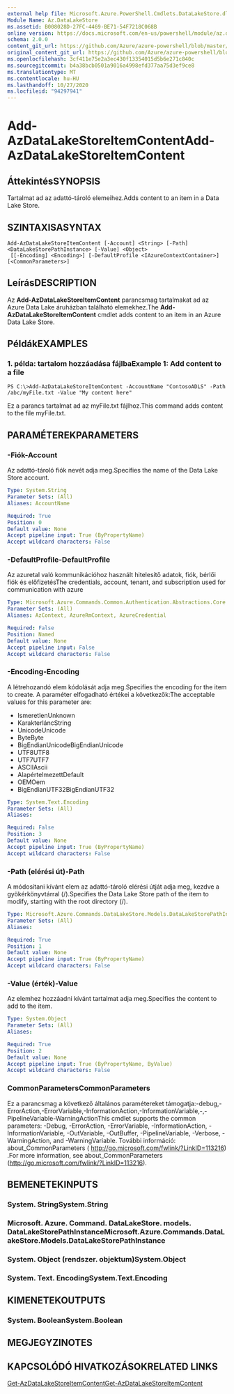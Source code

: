 ```yaml
---
external help file: Microsoft.Azure.PowerShell.Cmdlets.DataLakeStore.dll-Help.xml
Module Name: Az.DataLakeStore
ms.assetid: B008028D-27FC-4469-BE71-54F7218C068B
online version: https://docs.microsoft.com/en-us/powershell/module/az.datalakestore/add-azdatalakestoreitemcontent
schema: 2.0.0
content_git_url: https://github.com/Azure/azure-powershell/blob/master/src/DataLakeStore/DataLakeStore/help/Add-AzDataLakeStoreItemContent.md
original_content_git_url: https://github.com/Azure/azure-powershell/blob/master/src/DataLakeStore/DataLakeStore/help/Add-AzDataLakeStoreItemContent.md
ms.openlocfilehash: 3cf411e75e2a3ec430f13354015d5b6e271c840c
ms.sourcegitcommit: b4a38bcb0501a9016a4998efd377aa75d3ef9ce8
ms.translationtype: MT
ms.contentlocale: hu-HU
ms.lasthandoff: 10/27/2020
ms.locfileid: "94297941"
---
```

# <span data-ttu-id="af8cb-101">Add-AzDataLakeStoreItemContent</span><span class="sxs-lookup"><span data-stu-id="af8cb-101">Add-AzDataLakeStoreItemContent</span></span>

## <span data-ttu-id="af8cb-102">Áttekintés</span><span class="sxs-lookup"><span data-stu-id="af8cb-102">SYNOPSIS</span></span>
<span data-ttu-id="af8cb-103">Tartalmat ad az adattó-tároló elemeihez.</span><span class="sxs-lookup"><span data-stu-id="af8cb-103">Adds content to an item in a Data Lake Store.</span></span>

## <span data-ttu-id="af8cb-104">SZINTAXISA</span><span class="sxs-lookup"><span data-stu-id="af8cb-104">SYNTAX</span></span>

```
Add-AzDataLakeStoreItemContent [-Account] <String> [-Path] <DataLakeStorePathInstance> [-Value] <Object>
 [[-Encoding] <Encoding>] [-DefaultProfile <IAzureContextContainer>] [<CommonParameters>]
```

## <span data-ttu-id="af8cb-105">Leírás</span><span class="sxs-lookup"><span data-stu-id="af8cb-105">DESCRIPTION</span></span>
<span data-ttu-id="af8cb-106">Az **Add-AzDataLakeStoreItemContent** parancsmag tartalmakat ad az Azure Data Lake áruházban található elemekhez.</span><span class="sxs-lookup"><span data-stu-id="af8cb-106">The **Add-AzDataLakeStoreItemContent** cmdlet adds content to an item in an Azure Data Lake Store.</span></span>

## <span data-ttu-id="af8cb-107">Példák</span><span class="sxs-lookup"><span data-stu-id="af8cb-107">EXAMPLES</span></span>

### <span data-ttu-id="af8cb-108">1. példa: tartalom hozzáadása fájlba</span><span class="sxs-lookup"><span data-stu-id="af8cb-108">Example 1: Add content to a file</span></span>
```
PS C:\>Add-AzDataLakeStoreItemContent -AccountName "ContosoADLS" -Path /abc/myFile.txt -Value "My content here"
```

<span data-ttu-id="af8cb-109">Ez a parancs tartalmat ad az myFile.txt fájlhoz.</span><span class="sxs-lookup"><span data-stu-id="af8cb-109">This command adds content to the file myFile.txt.</span></span>

## <span data-ttu-id="af8cb-110">PARAMÉTEREK</span><span class="sxs-lookup"><span data-stu-id="af8cb-110">PARAMETERS</span></span>

### <span data-ttu-id="af8cb-111">-Fiók</span><span class="sxs-lookup"><span data-stu-id="af8cb-111">-Account</span></span>
<span data-ttu-id="af8cb-112">Az adattó-tároló fiók nevét adja meg.</span><span class="sxs-lookup"><span data-stu-id="af8cb-112">Specifies the name of the Data Lake Store account.</span></span>

```yaml
Type: System.String
Parameter Sets: (All)
Aliases: AccountName

Required: True
Position: 0
Default value: None
Accept pipeline input: True (ByPropertyName)
Accept wildcard characters: False
```

### <span data-ttu-id="af8cb-113">-DefaultProfile</span><span class="sxs-lookup"><span data-stu-id="af8cb-113">-DefaultProfile</span></span>
<span data-ttu-id="af8cb-114">Az azuretal való kommunikációhoz használt hitelesítő adatok, fiók, bérlői fiók és előfizetés</span><span class="sxs-lookup"><span data-stu-id="af8cb-114">The credentials, account, tenant, and subscription used for communication with azure</span></span>

```yaml
Type: Microsoft.Azure.Commands.Common.Authentication.Abstractions.Core.IAzureContextContainer
Parameter Sets: (All)
Aliases: AzContext, AzureRmContext, AzureCredential

Required: False
Position: Named
Default value: None
Accept pipeline input: False
Accept wildcard characters: False
```

### <span data-ttu-id="af8cb-115">-Encoding</span><span class="sxs-lookup"><span data-stu-id="af8cb-115">-Encoding</span></span>
<span data-ttu-id="af8cb-116">A létrehozandó elem kódolását adja meg.</span><span class="sxs-lookup"><span data-stu-id="af8cb-116">Specifies the encoding for the item to create.</span></span>
<span data-ttu-id="af8cb-117">A paraméter elfogadható értékei a következők:</span><span class="sxs-lookup"><span data-stu-id="af8cb-117">The acceptable values for this parameter are:</span></span>
- <span data-ttu-id="af8cb-118">Ismeretlen</span><span class="sxs-lookup"><span data-stu-id="af8cb-118">Unknown</span></span>
- <span data-ttu-id="af8cb-119">Karakterlánc</span><span class="sxs-lookup"><span data-stu-id="af8cb-119">String</span></span>
- <span data-ttu-id="af8cb-120">Unicode</span><span class="sxs-lookup"><span data-stu-id="af8cb-120">Unicode</span></span>
- <span data-ttu-id="af8cb-121">Byte</span><span class="sxs-lookup"><span data-stu-id="af8cb-121">Byte</span></span>
- <span data-ttu-id="af8cb-122">BigEndianUnicode</span><span class="sxs-lookup"><span data-stu-id="af8cb-122">BigEndianUnicode</span></span>
- <span data-ttu-id="af8cb-123">UTF8</span><span class="sxs-lookup"><span data-stu-id="af8cb-123">UTF8</span></span>
- <span data-ttu-id="af8cb-124">UTF7</span><span class="sxs-lookup"><span data-stu-id="af8cb-124">UTF7</span></span>
- <span data-ttu-id="af8cb-125">ASCII</span><span class="sxs-lookup"><span data-stu-id="af8cb-125">Ascii</span></span>
- <span data-ttu-id="af8cb-126">Alapértelmezett</span><span class="sxs-lookup"><span data-stu-id="af8cb-126">Default</span></span>
- <span data-ttu-id="af8cb-127">OEM</span><span class="sxs-lookup"><span data-stu-id="af8cb-127">Oem</span></span>
- <span data-ttu-id="af8cb-128">BigEndianUTF32</span><span class="sxs-lookup"><span data-stu-id="af8cb-128">BigEndianUTF32</span></span>

```yaml
Type: System.Text.Encoding
Parameter Sets: (All)
Aliases:

Required: False
Position: 3
Default value: None
Accept pipeline input: True (ByPropertyName)
Accept wildcard characters: False
```

### <span data-ttu-id="af8cb-129">-Path (elérési út)</span><span class="sxs-lookup"><span data-stu-id="af8cb-129">-Path</span></span>
<span data-ttu-id="af8cb-130">A módosítani kívánt elem az adattó-tároló elérési útját adja meg, kezdve a gyökérkönyvtárral (/).</span><span class="sxs-lookup"><span data-stu-id="af8cb-130">Specifies the Data Lake Store path of the item to modify, starting with the root directory (/).</span></span>

```yaml
Type: Microsoft.Azure.Commands.DataLakeStore.Models.DataLakeStorePathInstance
Parameter Sets: (All)
Aliases:

Required: True
Position: 1
Default value: None
Accept pipeline input: True (ByPropertyName)
Accept wildcard characters: False
```

### <span data-ttu-id="af8cb-131">-Value (érték)</span><span class="sxs-lookup"><span data-stu-id="af8cb-131">-Value</span></span>
<span data-ttu-id="af8cb-132">Az elemhez hozzáadni kívánt tartalmat adja meg.</span><span class="sxs-lookup"><span data-stu-id="af8cb-132">Specifies the content to add to the item.</span></span>

```yaml
Type: System.Object
Parameter Sets: (All)
Aliases:

Required: True
Position: 2
Default value: None
Accept pipeline input: True (ByPropertyName, ByValue)
Accept wildcard characters: False
```

### <span data-ttu-id="af8cb-133">CommonParameters</span><span class="sxs-lookup"><span data-stu-id="af8cb-133">CommonParameters</span></span>
<span data-ttu-id="af8cb-134">Ez a parancsmag a következő általános paramétereket támogatja:-debug,-ErrorAction,-ErrorVariable,-InformationAction,-InformationVariable,-,-PipelineVariable-WarningAction</span><span class="sxs-lookup"><span data-stu-id="af8cb-134">This cmdlet supports the common parameters: -Debug, -ErrorAction, -ErrorVariable, -InformationAction, -InformationVariable, -OutVariable, -OutBuffer, -PipelineVariable, -Verbose, -WarningAction, and -WarningVariable.</span></span> <span data-ttu-id="af8cb-135">További információ: about_CommonParameters ( http://go.microsoft.com/fwlink/?LinkID=113216) .</span><span class="sxs-lookup"><span data-stu-id="af8cb-135">For more information, see about_CommonParameters (http://go.microsoft.com/fwlink/?LinkID=113216).</span></span>

## <span data-ttu-id="af8cb-136">BEMENETEK</span><span class="sxs-lookup"><span data-stu-id="af8cb-136">INPUTS</span></span>

### <span data-ttu-id="af8cb-137">System. String</span><span class="sxs-lookup"><span data-stu-id="af8cb-137">System.String</span></span>

### <span data-ttu-id="af8cb-138">Microsoft. Azure. Command. DataLakeStore. models. DataLakeStorePathInstance</span><span class="sxs-lookup"><span data-stu-id="af8cb-138">Microsoft.Azure.Commands.DataLakeStore.Models.DataLakeStorePathInstance</span></span>

### <span data-ttu-id="af8cb-139">System. Object (rendszer. objektum)</span><span class="sxs-lookup"><span data-stu-id="af8cb-139">System.Object</span></span>

### <span data-ttu-id="af8cb-140">System. Text. Encoding</span><span class="sxs-lookup"><span data-stu-id="af8cb-140">System.Text.Encoding</span></span>

## <span data-ttu-id="af8cb-141">KIMENETEK</span><span class="sxs-lookup"><span data-stu-id="af8cb-141">OUTPUTS</span></span>

### <span data-ttu-id="af8cb-142">System. Boolean</span><span class="sxs-lookup"><span data-stu-id="af8cb-142">System.Boolean</span></span>

## <span data-ttu-id="af8cb-143">MEGJEGYZI</span><span class="sxs-lookup"><span data-stu-id="af8cb-143">NOTES</span></span>

## <span data-ttu-id="af8cb-144">KAPCSOLÓDÓ HIVATKOZÁSOK</span><span class="sxs-lookup"><span data-stu-id="af8cb-144">RELATED LINKS</span></span>

[<span data-ttu-id="af8cb-145">Get-AzDataLakeStoreItemContent</span><span class="sxs-lookup"><span data-stu-id="af8cb-145">Get-AzDataLakeStoreItemContent</span></span>](./Get-AzDataLakeStoreItemContent.md)


